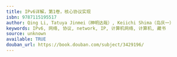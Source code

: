 ```yaml
---
title: IPv6详解，第1卷，核心协议实现
isbn: 9787115195517
author: Qing Li, Tatuya Jinmei（神明达哉）, Keiichi Shima（岛庆一）
keywords: IPv6, 网络, 协议, network, IP, 计算机网络, 计算机, 藏书
source: unknown
available: TRUE
douban_url: https://book.douban.com/subject/3429196/
---
```

